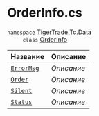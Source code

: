 
# OrderInfo.cs
`namespace` [TigerTrade.Tc](../../../TigerTrade.Tc.md).[Data](../../../TigerTrade.Tc/Data.md)  
&nbsp;&nbsp;&nbsp;&nbsp;&nbsp;&nbsp;&nbsp;&nbsp;&nbsp;`class` [OrderInfo](../OrderInfo.cs.md)

| Название | Описание |
| --- | --- |
| [`ErrorMsg`](./Свойства/ErrorMsg.md) | *Описание* |
| [`Order`](./Свойства/Order.md) | *Описание* |
| [`Silent`](./Свойства/Silent.md) | *Описание* |
| [`Status`](./Свойства/Status.md) | *Описание* |
